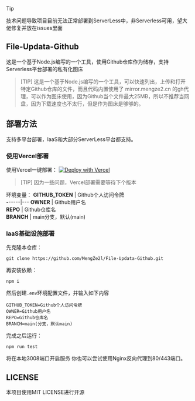 > [!TIP]
> 技术问题导致项目目前无法正常部署到ServerLess中，非Serverless可用，望大佬修复并放在issues里面

## File-Updata-Github
这是一个基于Node.js编写的一个工具，使用Github仓库作为储存，支持Serverless平台部署的私有化图床
>[TIP]
>这是一个基于Node.js编写的一个工具，可以快速列出，上传和打开特定Github仓库的文件，而且代码内置使用了 mirror.mengze2.cn 的gh代理，可以作为图床使用，因为Github当个文件最大25MB，所以不推荐当网盘，因为下载速度也不太行，但是作为图床是够够的。

## 部署方法
支持多平台部署，IaaS和大部分ServerLess平台都支持。

### 使用Vercel部署
使用Vercel一键部署：
[![Deploy with Vercel](https://vercel.com/button)](https://vercel.com/import/project?template=https://github.com/MengZe2l/File-Updata-Github)
>[TIP]
>因为一些问题，Vercel部署需要等待下个版本

环境变量：
 **GITHUB_TOKEN** | Github个人访问令牌  
------|---
 **OWNER** | Github用户名  
 **REPO** | Github仓库名  
 **BRANCH** | main分支，默认(main)  
 
### IaaS基础设施部署
先克隆本仓库：
```shell
git clone https://github.com/MengZe2l/File-Updata-Github.git
```
再安装依赖：
```shell
npm i
```
然后创建`.env`环境配置文件，并输入如下内容
```env
GITHUB_TOKEN=Github个人访问令牌
OWNER=Github用户名
REPO=Github仓库名
BRANCH=main(分支，默认main)
```
完成之后运行：
```shell
npm run test
```
将在本地3008端口开启服务
你也可以尝试使用Nginx反向代理到80/443端口。

## LICENSE
本项目使用MIT LICENSE进行开源
